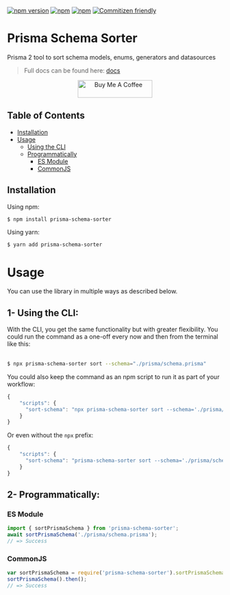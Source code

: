 [![npm version](https://badge.fury.io/js/prisma-schema-sorter.svg)](https://badge.fury.io/js/prisma-schema-sorter)
[![npm](https://img.shields.io/npm/dt/prisma-schema-sorter.svg)](https://www.npmjs.com/package/prisma-schema-sorter) 
[![npm](https://img.shields.io/npm/l/prisma-schema-sorter.svg)](LICENSE)
[![Commitizen friendly](https://img.shields.io/badge/commitizen-friendly-brightgreen.svg)](http://commitizen.github.io/cz-cli/)

# Prisma Schema Sorter

Prisma 2 tool to sort schema models, enums, generators and datasources

> Full docs can be found here: [docs](https://omar-dulaimi.github.io/prisma-schema-sorter/index.html)

<p align="center">
  <a href="https://www.buymeacoffee.com/omardulaimi">
    <img src="https://cdn.buymeacoffee.com/buttons/default-black.png" alt="Buy Me A Coffee" height="41" width="174">
  </a>
</p>

## Table of Contents

- [Installation](#installing)
- [Usage](#usage)
  - [Using the CLI](#using-the-cli)
  - [Programmatically](#programmatically)
    - [ES Module](#es-module)
    - [CommonJS](#commonjs)

## Installation

Using npm:

```bash
$ npm install prisma-schema-sorter
```

Using yarn:

```bash
$ yarn add prisma-schema-sorter
```

# Usage

You can use the library in multiple ways as described below.

## 1- Using the CLI:

With the CLI, you get the same functionality but with greater flexibility. You could run the command as a one-off every now and then from the terminal like this:
<br>
<br>

```bash
$ npx prisma-schema-sorter sort --schema="./prisma/schema.prisma"
```

You could also keep the command as an npm script to run it as part of your workflow:

```js
{
    "scripts": {
      "sort-schema": "npx prisma-schema-sorter sort --schema='./prisma/schema.prisma'"
    }
}
```

Or even without the `npx` prefix:

```js
{
    "scripts": {
      "sort-schema": "prisma-schema-sorter sort --schema='./prisma/schema.prisma'"
    }
}
```

## 2- Programmatically:

### ES Module

```ts
import { sortPrismaSchema } from 'prisma-schema-sorter';
await sortPrismaSchema('./prisma/schema.prisma');
// => Success
```

### CommonJS

```js
var sortPrismaSchema = require('prisma-schema-sorter').sortPrismaSchema;
sortPrismaSchema().then();
// => Success
```
